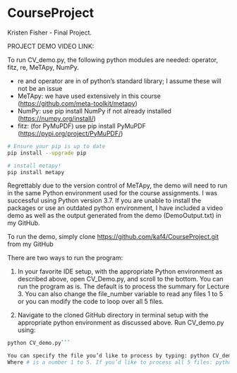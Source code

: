 # CourseProject

Kristen Fisher - Final Project. 

PROJECT DEMO VIDEO LINK:

To run CV_demo.py, the following python modules are needed: operator, fitz, re, MeTApy, NumPy.
- re and operator are in of python’s standard library; I assume these will not be an issue
- MeTApy: we have used extensively in this course (https://github.com/meta-toolkit/metapy) 
- NumPy: use pip install NumPy if not already installed (https://numpy.org/install/)
- fitz: (for PyMuPDF) use pip install PyMuPDF (https://pypi.org/project/PyMuPDF/)
```bash
# Ensure your pip is up to date
pip install --upgrade pip

# install metapy!
pip install metapy
```

Regrettably due to the version control of MeTApy, the demo will need to run in the same Python environment used for the course assignments. I was successful using Python version 3.7. If you are unable to install the packages or use an outdated python environment, I have included a video demo as well as the output generated from the demo (DemoOutput.txt) in my GitHub. 

To run the demo, simply clone https://github.com/kaf4/CourseProject.git from my GitHub

There are two ways to run the program:


1. In your favorite IDE setup, with the appropriate Python environment as described above, open CV_Demo.py, and scroll to the bottom. 
You can run the program as is. The default is to process the summary for Lecture 3. 
You can also change the file_number variable to read any files 1 to 5 or you can modify the code to loop over all 5 files.

2. Navigate to the cloned GitHub directory in terminal setup with the appropriate python environment as discussed above. 
Run CV_demo.py using:
 ```bash 
python CV_demo.py```

 You can specify the file you’d like to process by typing: python CV_demo.py #
Where # is a number 1 to 5. If you’d like to process all 5 files: python CV_demo.py True


